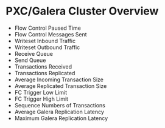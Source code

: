 # PXC/Galera Cluster Overview

* Flow Control Paused Time
* Flow Control Messages Sent
* Writeset Inbound Traffic
* Writeset Outbound Traffic
* Receive Queue
* Send Queue
* Transactions Received
* Transactions Replicated
* Average Incoming Transaction Size
* Average Replicated Transaction Size
* FC Trigger Low Limit
* FC Trigger High Limit
* Sequence Numbers of Transactions
* Average Galera Replication Latency
* Maximum Galera Replication Latency
